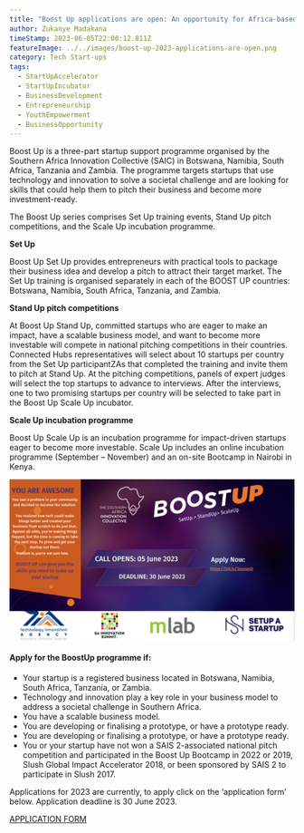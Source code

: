 ```yaml
---
title: "Boost Up applications are open: An opportunity for Africa-based startups"
author: Zukanye Madakana
timeStamp: 2023-06-05T22:00:12.811Z
featureImage: ../../images/boost-up-2023-applications-are-open.png
category: Tech Start-ups
tags:
  - StartUpAccelerator
  - StartUpIncubator
  - BusinessDevelopment
  - Entrepreneurship
  - YouthEmpowerment
  - BusinessOpportunity
---
```

Boost Up is a three-part startup support programme organised by the Southern Africa Innovation Collective (SAIC) in Botswana, Namibia, South Africa, Tanzania and Zambia. The programme targets startups that use technology and innovation to solve a societal challenge and are looking for skills that could help them to pitch their business and become more investment-ready.

The Boost Up series comprises Set Up training events, Stand Up pitch competitions, and the Scale Up incubation programme.

**Set Up** 

Boost Up Set Up provides entrepreneurs with practical tools to package their business idea and develop a pitch to attract their target market. The Set Up training is organised separately in each of the BOOST UP countries: Botswana, Namibia, South Africa, Tanzania, and Zambia.

**Stand Up pitch competitions** 

At Boost Up Stand Up, committed startups who are eager to make an impact, have a scalable business model, and want to become more investable will compete in national pitching competitions in their countries. Connected Hubs representatives will select about 10 startups per country from the Set Up participantZAs that completed the training and invite them to pitch at Stand Up. At the pitching competitions, panels of expert judges will select the top startups to advance to interviews. After the interviews, one to two promising startups per country will be selected to take part in the Boost Up Scale Up incubator.

**Scale Up incubation programme** 

Boost Up Scale Up is an incubation programme for impact-driven startups eager to become more investable. Scale Up includes an online incubation programme (September – November) and an on-site Bootcamp in Nairobi in Kenya.

![Boost Up Social Media Banner announcing the call. ](../../images/boost-up-social-media-banner.png)

#### Apply for the BoostUp programme if: 

* Your startup is a registered business located in Botswana, Namibia, South Africa, Tanzania, or Zambia.
* Technology and innovation play a key role in your business model to address a societal challenge in Southern Africa.
* You have a scalable business model.
* You are developing or finalising a prototype, or have a prototype ready.
* You are developing or finalising a prototype, or have a prototype ready. 
* You or your startup have not won a SAIS 2-associated national pitch competition and participated in the Boost Up Bootcamp in 2022 or 2019, Slush Global Impact Accelerator 2018, or been sponsored by SAIS 2 to participate in Slush 2017.

Applications for 2023 are currently, to apply click on the ‘application form’ below. Application deadline is 30 June 2023.

[APPLICATION FORM](https://bit.ly/3quxpsD)